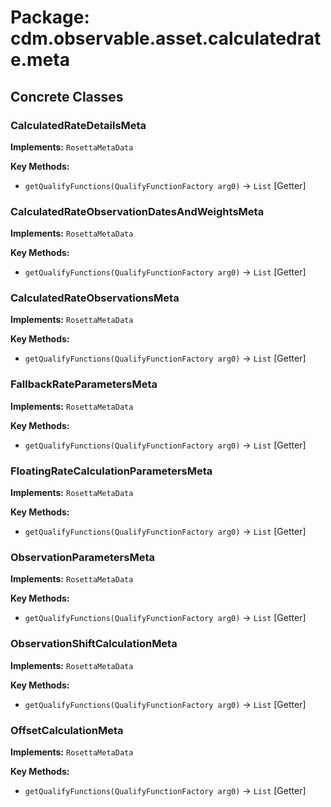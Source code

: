 # Package: cdm.observable.asset.calculatedrate.meta

## Concrete Classes

### CalculatedRateDetailsMeta
**Implements:** `RosettaMetaData` 

**Key Methods:**
- `getQualifyFunctions(QualifyFunctionFactory arg0)` → `List` [Getter]

### CalculatedRateObservationDatesAndWeightsMeta
**Implements:** `RosettaMetaData` 

**Key Methods:**
- `getQualifyFunctions(QualifyFunctionFactory arg0)` → `List` [Getter]

### CalculatedRateObservationsMeta
**Implements:** `RosettaMetaData` 

**Key Methods:**
- `getQualifyFunctions(QualifyFunctionFactory arg0)` → `List` [Getter]

### FallbackRateParametersMeta
**Implements:** `RosettaMetaData` 

**Key Methods:**
- `getQualifyFunctions(QualifyFunctionFactory arg0)` → `List` [Getter]

### FloatingRateCalculationParametersMeta
**Implements:** `RosettaMetaData` 

**Key Methods:**
- `getQualifyFunctions(QualifyFunctionFactory arg0)` → `List` [Getter]

### ObservationParametersMeta
**Implements:** `RosettaMetaData` 

**Key Methods:**
- `getQualifyFunctions(QualifyFunctionFactory arg0)` → `List` [Getter]

### ObservationShiftCalculationMeta
**Implements:** `RosettaMetaData` 

**Key Methods:**
- `getQualifyFunctions(QualifyFunctionFactory arg0)` → `List` [Getter]

### OffsetCalculationMeta
**Implements:** `RosettaMetaData` 

**Key Methods:**
- `getQualifyFunctions(QualifyFunctionFactory arg0)` → `List` [Getter]

